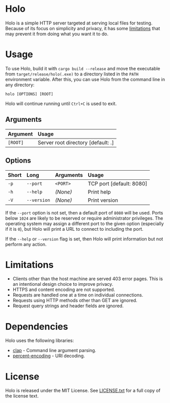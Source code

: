 # Holo
Holo is a simple HTTP server targeted at serving local files for testing.
Because of its focus on simplicity and privacy, it has some
[limitations](#limitations) that may prevent it from doing what you want it to
do.

# Usage
To use Holo, build it with `cargo build --release` and move the executable from
`target/release/holo(.exe)` to a directory listed in the `PATH` environment
variable. After this, you can use Holo from the command line in any directory:
```shell
holo [OPTIONS] [ROOT]
```

<!--
By default, Holo will serve files from the current working directory at
`http://localhost:8080`.
-->
Holo will continue running until `Ctrl+C` is used to exit.

## Arguments
| Argument | Usage                              |
| :------- | :--------------------------------- |
| `[ROOT]` | Server root directory [default: .] |

<!--
Holo can be given an optional argument representing the path to serve files
from. The path must be an existing directory. If no path is given, the current
working directory will be used.
-->

## Options
| Short | Long        | Arguments | Usage                                |
| :---- | :---------- | :-------- | :----------------------------------- |
| `-p`  | `--port`    | `<PORT>`  | TCP port [default: 8080]             |
| `-h`  | `--help`    | _(None)_  | Print help                           |
| `-V`  | `--version` | _(None)_  | Print version                        |
<!--
| `-i`  | `--index`   | _(None)_  | Serve automatic index pages          |
| `-c`  | `--cors`    | _(None)_  | Enable cross-origin resource sharing |
-->

If the `--port` option is not set, then a default port of `8080` will be used.
Ports below `1024` are likely to be reserved or require administrator
privileges. The operating system may assign a different port to the given
option (especially if it is `0`), but Holo will print a URL to connect to
including the port.

<!--
If the `--index` flag is set, an automatic index page listing directories and
files will be served when a directory without an `index.html` file is
requested. If the flag is not set, a 404 page will be served instead.

If the `--cors` flag is set, resources from outside the host machine will be
allowed in webpages, but some JavaScript features will be disabled.
-->

If the `--help` or `--version` flag is set, then Holo will print information
but not perform any action.

<!--
## Examples
Serve files in the current working directory on port `8080`:
```shell
holo
```

Serve files in `etc/builds/web/` on port `8080`:
```shell
holo etc/builds/web/
```

Serve files in `files/` on port `8080` with automatic index pages:
```shell
holo files -i
```

Serve files in `C:\htdocs\` on port `80` with cross-origin resources:
```shell
holo C:\htdocs -p 80 -c
```
-->

# Limitations
* Clients other than the host machine are served 403 error pages. This is an
intentional design choice to improve privacy.
* HTTPS and content encoding are not supported.
* Requests are handled one at a time on individual connections.
* Requests using HTTP methods other than GET are ignored.
* Request query strings and header fields are ignored.

# Dependencies
Holo uses the following libraries:
* [clap](https://crates.io/crates/clap) - Command line argument parsing.
* [percent-encoding](https://crates.io/crates/percent-encoding) - URI decoding.
<!--
* [new_mime_guess](https://crates.io/crates/new_mime_guess) - Media type
inference.
-->

# License
Holo is released under the MIT License. See [LICENSE.txt](/LICENSE.txt) for a
full copy of the license text.
